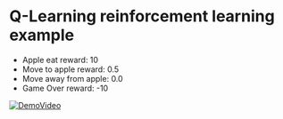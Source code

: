 # Q-Learning reinforcement learning example

* Apple eat reward: 10
* Move to apple reward: 0.5
* Move away from apple: 0.0
* Game Over reward: -10

[![DemoVideo](https://img.youtube.com/vi/WD39SN17HHI/0.jpg)](https://www.youtube.com/watch?v=WD39SN17HHI)

